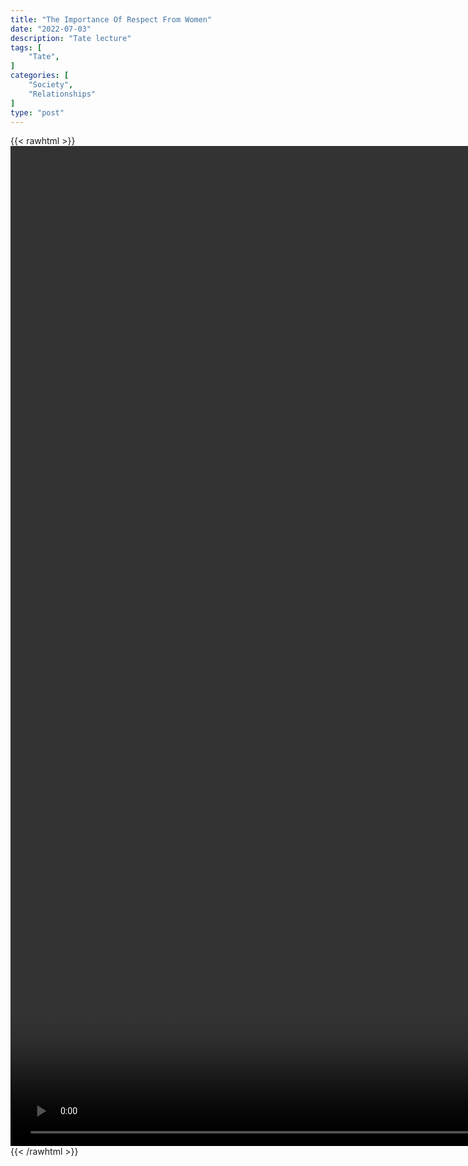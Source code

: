 ```yaml
---
title: "The Importance Of Respect From Women"
date: "2022-07-03"
description: "Tate lecture"
tags: [
    "Tate",
]
categories: [
    "Society",
    "Relationships"
]
type: "post"
---
```

{{< rawhtml >}}
    <video style="height:40vh;width:auto" overflow="hidden" controls>
        <source src="https://lectures.dev00ps.com/tate/Andrew%20Tate%20on%20How%20to%20Get%20Modern%20Women%20To%20ADMIRE%20You.mp4" type="video/mp4"> 
    </video>
{{< /rawhtml >}}

